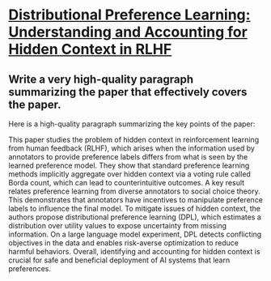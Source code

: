 # [Distributional Preference Learning: Understanding and Accounting for   Hidden Context in RLHF](https://arxiv.org/abs/2312.08358)

## Write a very high-quality paragraph summarizing the paper that effectively covers the paper.

 Here is a high-quality paragraph summarizing the key points of the paper:

This paper studies the problem of hidden context in reinforcement learning from human feedback (RLHF), which arises when the information used by annotators to provide preference labels differs from what is seen by the learned preference model. They show that standard preference learning methods implicitly aggregate over hidden context via a voting rule called Borda count, which can lead to counterintuitive outcomes. A key result relates preference learning from diverse annotators to social choice theory. This demonstrates that annotators have incentives to manipulate preference labels to influence the final model. To mitigate issues of hidden context, the authors propose distributional preference learning (DPL), which estimates a distribution over utility values to expose uncertainty from missing information. On a large language model experiment, DPL detects conflicting objectives in the data and enables risk-averse optimization to reduce harmful behaviors. Overall, identifying and accounting for hidden context is crucial for safe and beneficial deployment of AI systems that learn preferences.
